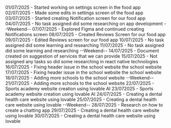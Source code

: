 01/07/2025 - Started working on settings screen in the food app
02/07/2025 - Made some edits in settings screen of the food app 
03/07/2025 - Started creating Notification screen for our food app
04/07/2025 - No task assigned did some researching on app development
--Weekend--
07/07/2025 - Explored Figma and continued creating Notifications screen
08/07/2025 - Created Reviews Screen for our food app
09/07/2025 - Edited Reviews screen for our food app
10/07/2025 - No task assigned did some learning and researching
11/07/2025 - No task assigned did some learning and researching
--Weekend--
14/07/2025 - Document created on suggestion of services that we can provide
15/07/2025 - Not assigned any tasks so did some researching in react native technologies
16/07/2025 - Fixing header issue in the school website the school website
17/07/2025 - Fixing header issue in the school website the school website
18/07/2025 - Adding more schools to the school website
--Weekend--
21/07/2025 - Adding more schools to the school website
22/07/2025 - Sports academy website creation using lovable AI
23/072025 -  Sports academy website creation using lovable AI
24/07/2025 - Creating a dental health care website using lovable
25/07/2025 - Creating a dental health care website using lovable
--Weekend--
28/07/2025 - Research on how to create a chatting app
29/07/2025 - Creating a dental health care website using lovable
30/07/2025 - Creating a dental health care website using lovable
